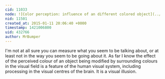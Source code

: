 ```yaml
---
cid: 11033
node: ![Color perception: influence of an different colored object](../notes/Joeri2/12-31-2014/color-perception-influence-of-an-different-colored-object)
nid: 11501
created_at: 2015-01-11 20:06:40 +0000
timestamp: 1421006800
uid: 432766
author: MrBumper
---
```


I'm not at all sure you can measure what you seem to be talking about, or at least not in the way you seem to be going about it. As far I know the effect of the perceived colour of an object being modified by surrounding colours in the visual field is a feature of the human visual system, including processing in the visual centres of the brain. It is a visual illusion.